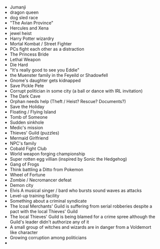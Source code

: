 - Jumanji
- dragon queen
- dog sled race
- "The Avian Province"
- Hercules and Xena
- jewel heist
- Harry Potter wizardry
- Mortal Kombat / Street Fighter
- PCs fight each other as a distraction 
- The Princess Bride
- Lethal Weapon
- Die Hard
- "It's really good to see you Eddie"
- the Muenster family in the Feyeild or Shadowfell
- Gnome's daughter gets kidnapped
- Save Pickle Pete
- Corrupt politician in some city (a ball or dance with IRL invitation)
- The Dark Cave
- Orphan needs help (Theft / Heist? Rescue? Documents?)
- Save the Holiday
- Floating / Flying Island
- Tomb of Someone
- Sudden sinkhole
- Medic's mission
- Thieves' Guild (puzzles)
- Mermaid Girlfriend
- NPC's family
- Cobald Fight Club
- World weapon forging championship 
- Super rotten egg villian (inspired by Sonic the Hedgehog) 
- Gang of Frogs
- Think battling a Ditto from Pokemon
- Wheel of Fortune
- Zombie / Necromancer defeat
- Demon city
- Elvis
   A musical singer / bard who bursts sound waves as attacks
- Level-up training facility
- Something about a criminal syndicate
- The lcoal Merchants' Guild is suffering from serial robberies despite a pact with the local Thieves' Guild
- The local Thieves' Guild is being blamed for a crime spree although the Guild's leader didn't authorize any of it
- A small group of witches and wizards are in danger from a Voldemort like character
- Growing corruption among politicians
- 

